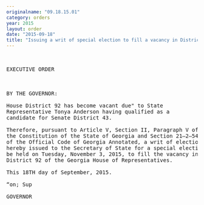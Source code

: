 ```yaml
---
originalname: "09.18.15.01"
category: orders
year: 2015
layout: order
date: "2015-09-18"
title: "Issuing a writ of special election to fill a vacancy in District 92 of the Georgia House of Representatives"
---
```

<pre>
 

EXECUTIVE ORDER

 

BY THE GOVERNOR:

House District 92 has become vacant due" to State
Representative Tonya Anderson having qualified as a
candidate for Senate District 43.

Therefore, pursuant to Article V, Section II, Paragraph V of
the Constitution of the State of Georgia and Section 21—2—544
of the Official Code of Georgia Annotated, a writ of election is
hereby issued to the Secretary of State for a special election to
be held on Tuesday, November 3, 2015, to fill the vacancy in
District 92 of the Georgia House of Representatives.

This 18TH day of September, 2015.

“on; Sup

GOVERNOR

 

</pre>
